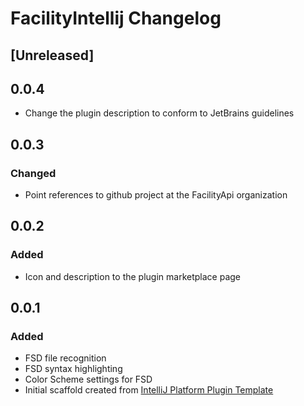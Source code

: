 <!-- Keep a Changelog guide -> https://keepachangelog.com -->

# FacilityIntellij Changelog

## [Unreleased]

## 0.0.4
- Change the plugin description to conform to JetBrains guidelines

## 0.0.3
### Changed
- Point references to github project at the FacilityApi organization

## 0.0.2
### Added 
- Icon and description to the plugin marketplace page  

## 0.0.1
### Added
- FSD file recognition
- FSD syntax highlighting
- Color Scheme settings for FSD
- Initial scaffold created from [IntelliJ Platform Plugin Template](https://github.com/JetBrains/intellij-platform-plugin-template)

